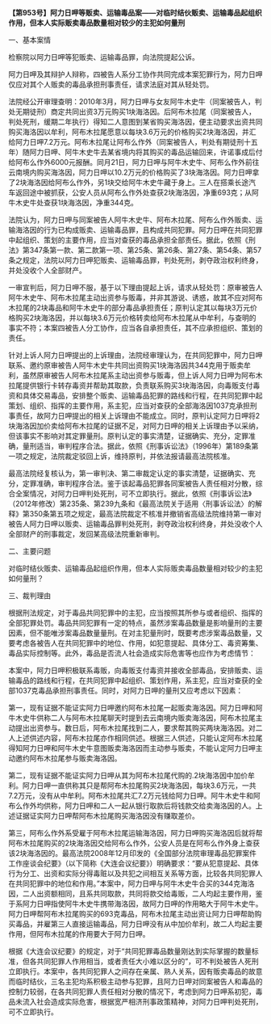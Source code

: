 **【第953号】阿力日呷等贩卖、运输毒品案——对临时结伙贩卖、运输毒品起组织作用，但本人实际贩卖毒品数量相对较少的主犯如何量刑**

一、基本案情

检察院以阿力日呷等犯贩卖、运输毒品罪，向法院提起公诉。

阿力日呷及其辩护人辩称，四被告人系分工协作共同完成本案犯罪行为，阿力日呷仅应对其个人贩卖的毒品承担刑事责任，请求法庭对其从轻处罚。

法院经公开审理查明：2010年3月，阿力日呷与女友阿牛木史牛（同案被告人，判处无期徒刑）商定共同出资3万元购买1块海洛因。后阿布木拉尾（同案被告人，判处死刑，缓期二年执行）得知二人意图到某省购买海洛因，便主动要求出资共同购买海洛因以牟利，阿布木拉尾愿意以每块3.6万元的价格购买2块海洛因，并汇给阿力日呷7.2万元。阿布木拉尾让阿布么作外（同案被告人，判处有期徒刑十五年）随阿力日呷、阿牛木史牛去某省境内将其购买的毒品运输回来，许诺事成后付给阿布么作外6000元报酬。同月21日，阿力日呷与阿牛木史牛、阿布么作外前往云南境内购买海洛因，阿力日呷以10.2万元的价格购买了3块海洛因。阿力日呷拿了2块海洛因给阿布么作外，另1块交给阿牛木史牛藏于身上。三人在搭乘长途汽车返回途中被抓获，公安人员从阿布么作外处查获2块海洛因，净重693克；从阿牛木史牛处查获1块海洛因，净重344克。

法院认为，阿力日呷与同案被告人阿牛木史牛、阿布木拉尾、阿布么作外贩卖、运输海洛因的行为已构成贩卖、运输毒品罪，且构成共同犯罪。阿力日呷在共同犯罪中起组织、策划的主要作用，应当对查获的毒品承担全部责任。据此，依照《刑法》第347条第一款、第二款第一项、第25条、第26条、第27条、第54条、第57条之规定，法院以阿力日呷犯贩卖、运输毒品罪，判处死刑，剥夺政治权利终身，并处没收个人全部财产。

一审宣判后，阿力日呷不服，基于以下理由提起上诉，请求从轻处罚：原审被告人阿牛木史牛、阿布木拉尾主动出资参与贩毒，并非其游说、诱惑，故其不应对阿布木拉尾的2块毒品和阿牛木史牛的部分毒品承担责任；原判认定其以每块3万元价格购买2块海洛因，并以每块3.6万元价格转卖给阿布木拉尾从中牟利，与查明的事实不符；本案四被告人分工协作，应当各自承担责任，其不应承担组织、策划的责任。

针对上诉人阿力日呷提出的上诉理由，法院经审理认为，在共同犯罪中，阿力日呷联系、邀约原审被告人阿牛木史牛共同出资购买1块海洛因共344克用于贩卖牟利，虽然原审被告人阿布木拉尾系主动出资参与贩毒，但上诉人阿力日呷为阿布木拉尾提供银行卡转存毒资并帮助其取款，负责联系购买3块海洛因，向毒贩支付毒资和具体交易毒品，安排整个贩卖、运输毒品犯罪的路线和行程，在共同犯罪中起策划、组织、指挥的主要作用，系主犯，应当对查获的全部海洛因1037克承担刑事责任，故阿力日呷提出的相关上诉理由不能成立。同时，原判认定阿力日呷将2块海洛因加价卖给阿布木拉尾的证据不足，对阿力日呷的相关上诉理由予以采纳，但该事实不影响对其定罪量刑。原判认定的事实清楚，证据确实、充分，定罪准确，量刑适当，审判程序合法。据此，依照《刑事诉讼法》（1996年）第189条第一项之规定，法院裁定驳回上诉，维持原判，并依法报请最高法院核准。

最高法院经复核认为，第一审判决、第二审裁定认定的事实清楚，证据确实、充分，定罪准确，审判程序合法。鉴于该起毒品犯罪各同案被告人责任相对分散，综合全案情况，对阿力日呷判处死刑，可不立即执行。据此，依照《刑事诉讼法》（2012年修改）第235条、第239九条和《最高法院关于适用〈刑事诉讼法〉的解释》第350条第五项之规定，最高法院裁定不核准并撤销省高级法院维持第一审对被告人阿力日呷以贩卖、运输毒品罪判处死刑，剥夺政治权利终身，并处没收个人全部财产的刑事裁定，发回某高级法院重新审判。

二、主要问题

对临时结伙贩卖、运输毒品起组织作用，但本人实际贩卖毒品数量相对较少的主犯如何量刑？

三、裁判理由

根据刑法规定，对于毒品共同犯罪中的主犯，应当按照其所参与或者组织、指挥的全部犯罪处罚。毒品共同犯罪有一定的特点，虽然涉案毒品数量是影响量刑的主要因素，但不能唯涉案毒品数量量刑。在对主犯量刑时，既要考虑涉案毒品数量，又要考虑各被告人在共同犯罪中的地位、作用，如犯意提起、具体分工、毒资筹集、毒品实际控制等。此外，毒品是否流人社会造成实际危害等也应作为考虑情节：

本案中，阿力日呷积极联系毒贩，向毒贩支付毒资并接收全部毒品，安排贩卖、运输毒品的路线和行程，在共同犯罪中起组织、策划作用，系主犯，应当对查获的全部1037克毒品承担刑事责任。同时，对阿力日呷的量刑又应考虑以下因素：

第一，现有证据不能证实阿力日呷邀约阿布木拉尾一起贩卖海洛因。阿力日呷和阿牛木史牛供称二人与阿布木拉尾聊天时提到去云南境内贩卖海洛因，阿布木拉尾主动提出出资参与。数日后，阿布木拉尾找到二人，要求帮其购买两块海洛因。对二人上述供述内容，阿布木拉尾亦作相同供述。根据三人供述，只能认定阿布木拉尾得知阿力日呷和阿牛木史牛意图贩卖海洛因而主动参与贩卖，不能认定阿力日呷主动邀约阿布木拉尾参与贩卖海洛因。

第二，现有证据不能证实阿力日呷从其为阿布木拉尾代购的.2块海洛因中加价牟利。阿力日呷一直供称其只是帮阿布木拉尾购买2块海洛因，每块3.6万元，一共7.2万元，没有从中牟利。阿布木拉尾共汇7.2万元钱给阿力日呷。阿牛木史牛和阿布么作外均供称，阿力日呷和二人一起从银行取款后将钱款交给卖海洛因的人。上述证据证实阿力日呷帮阿布木拉尾购买海洛因没有赚取差价。

第三，阿布么作外系受雇于阿布木拉尾运输海洛因，阿力日呷购买海洛因后就将帮阿布木拉尾购买的2块海洛因交给阿布么作外，公安人员是在阿布么作外身上查获该2块海洛因的。最高法院2008年12月印发的《全国部分法院审理毒品犯罪案件工作座谈会纪要》（以下简称《大连会议纪要》）明确要求：“要从犯意提起、具体行为分工、出资和实际分得毒赃以及共犯之间相互关系等方面，比较各共同犯罪人在共同犯罪中的地位和作用。”本案中，阿力日呷与阿牛木史牛合买的344克海洛因，二人出资额相同，且系共同取款，共同将款交给毒贩，二人均起主要作用，鉴于系阿力日呷指使阿牛木史牛携带海洛因，故阿力日呷的作用略大于阿牛木史牛。阿力日呷帮阿布木拉尾购买的693克毒品，阿布木拉尾主动出资让阿力日呷帮助购买毒品，并雇第三人直接运输毒品，阿力日呷没有从中加价牟利，故二人均起主要作用，但阿布木拉尾的作用要大于阿力日呷。

根据《大连会议纪要》的规定，对于“共同犯罪毒品数量刚达到实际掌握的数量标准，但各共同犯罪人作用相当，或者责任大小难以区分的”，可不判处被告人死刑立即执行。本案中，各共同犯罪人之间存在亲属、熟人关系，因有贩卖毒品的故意而临时结伙，三名主犯均系积极主动参与犯罪，且阿力日呷对同案被告人和毒品的控制力较弱，在各共同犯罪人责任相对分散的情况下，考虑到阿力日呷系初犯，毒品未流入社会造成实际危害，根据宽严相济刑事政策精神，对阿力日呷判处死刑，可不立即执行。